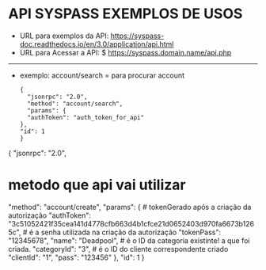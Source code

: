 # API SYSPASS EXEMPLOS DE USOS

- URL para exemplos da API: https://syspass-doc.readthedocs.io/en/3.0/application/api.html
- URL para Acessar a API:   $ https://syspass.domain.name/api.php
---

- exemplo: account/search =  para procurar account

      {
        "jsonrpc": "2.0",
        "method": "account/search",
        "params": {
        "authToken": "auth_token_for_api"
      },
      "id": 1
      }

{
  "jsonrpc": "2.0",
# metodo que api vai utilizar
  "method": "account/create",
  "params": {
      # tokenGerado após a criação da autorização
    "authToken": "3c51052421f35cea141d4778cfb663d4b1cfce21d0652403d970fa6673b1265c",
      # é a senha utilizada na criação da autorização
    "tokenPass": "12345678",
    "name": "Deadpool",
      # é o ID da categoria existinte! a que foi criada.
    "categoryId": "3",
      # é o ID do cliente correspondente criado 
    "clientId": "1",
    "pass": "123456"
    },
    "id": 1
}
